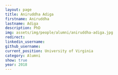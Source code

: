 ```yaml
---
layout: page
title: Aniruddha Adiga
firstname: Aniruddha
lastname: Adiga
description: PhD 
img: assets/img/people/alumni/aniruddha-adiga.jpg
redirect: 
linkedin_username: 
github_username: 
current_position: University of Virginia
category: Alumni
show: true
year: 2018
---
```


